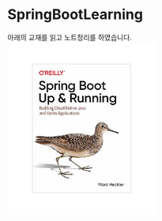 # SpringBootLearning
아래의 교재를 읽고 노트정리를 하였습니다.
![](https://github.com/harryjung0330/SpringBootLearning/blob/main/9781492076988.png)
